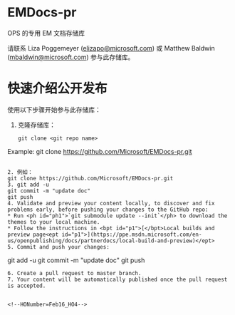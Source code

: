 # EMDocs-pr
OPS 的专用 EM 文档存储库

请联系 Liza Poggemeyer (elizapo@microsoft.com) 或 Matthew Baldwin (mbaldwin@microsoft.com) 参与此存储库。 

快速介绍公开发布   
======================================
使用以下步骤开始参与此存储库：

1. 克隆存储库：
   ```
   git clone <git repo name>
Example:
   git clone https://github.com/Microsoft/EMDocs-pr.git
   ```

2. 例如：
  git clone https://github.com/Microsoft/EMDocs-pr.git
3. git add -u
  git commit -m "update doc"
  git push
4. Validate and preview your content locally, to discover and fix problems early, before pushing your changes to the GitHub repo:
   * Run <ph id="ph1">`git submodule update --init`</ph> to download the themes to your local machine.
   * Follow the instructions in <bpt id="p1">[</bpt>Local builds and preview page<ept id="p1">](https://ppe.msdn.microsoft.com/en-us/openpublishing/docs/partnerdocs/local-build-and-preview)</ept>
5. Commit and push your changes:
   ```
   git add -u
   git commit -m "update doc"
   git push
   ```
6. Create a pull request to master branch.
7. Your content will be automatically published once the pull request is accepted.


<!--HONumber=Feb16_HO4-->


